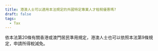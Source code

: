 ```yaml
---
title: 港澳人士可以適用本法規定的外國特定專業人才租稅優惠嗎?
draft: false
tags:
  - Tax
---
```

依本法第20條有關香港或澳門居民準用規定，港澳人士也可以依照本法第9條規定，申請所得稅減免。